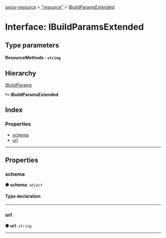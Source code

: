 [axios-resource](../README.md) > ["resource"](../modules/_resource_d_.md) > [IBuildParamsExtended](../interfaces/_resource_d_.ibuildparamsextended.md)

# Interface: IBuildParamsExtended

## Type parameters

#### ResourceMethods : `string`

## Hierarchy

[IBuildParams](_resource_d_.ibuildparams.md)

**↳ IBuildParamsExtended**

## Index

### Properties

- [schema](_resource_d_.ibuildparamsextended.md#schema)
- [url](_resource_d_.ibuildparamsextended.md#url)

---

## Properties

<a id="schema"></a>

### schema

**● schema**: _`object`_

#### Type declaration

---

<a id="url"></a>

### url

**● url**: _`string`_

---
